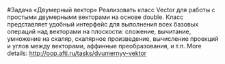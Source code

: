 #Задача «Двумерный вектор»
Реализовать класс Vector для работы с простыми двумерными векторами на основе double.
Класс представляет удобный интерфейс для выполнения всех базовых операций над векторами на плоскости: сложение, вычитание, умножение на скаляр, скалярное произведение, вычисление проекций и углов между векторами, аффинные преобразования, и т.п.
More details: http://oop.afti.ru/tasks/dvumernyy-vektor
